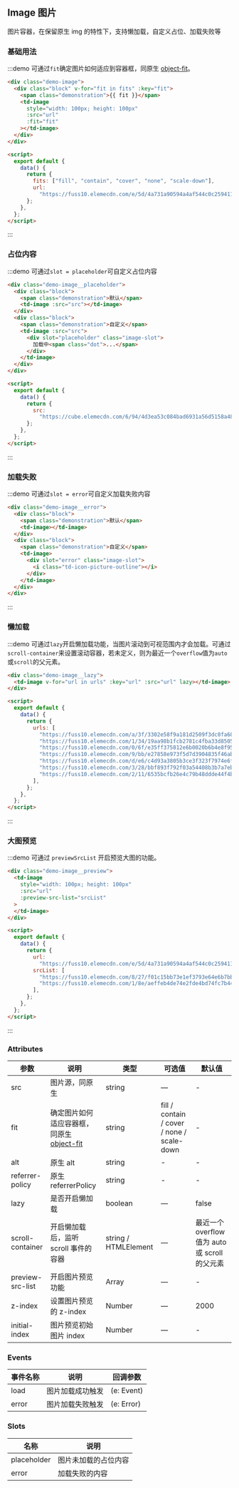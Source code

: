 ## Image 图片

图片容器，在保留原生 img 的特性下，支持懒加载，自定义占位、加载失败等

### 基础用法

:::demo 可通过`fit`确定图片如何适应到容器框，同原生 [object-fit](https://developer.mozilla.org/en-US/docs/Web/CSS/object-fit)。

```html
<div class="demo-image">
  <div class="block" v-for="fit in fits" :key="fit">
    <span class="demonstration">{{ fit }}</span>
    <td-image
      style="width: 100px; height: 100px"
      :src="url"
      :fit="fit"
    ></td-image>
  </div>
</div>

<script>
  export default {
    data() {
      return {
        fits: ["fill", "contain", "cover", "none", "scale-down"],
        url:
          "https://fuss10.elemecdn.com/e/5d/4a731a90594a4af544c0c25941171jpeg.jpeg",
      };
    },
  };
</script>
```

:::

### 占位内容

:::demo 可通过`slot = placeholder`可自定义占位内容

```html
<div class="demo-image__placeholder">
  <div class="block">
    <span class="demonstration">默认</span>
    <td-image :src="src"></td-image>
  </div>
  <div class="block">
    <span class="demonstration">自定义</span>
    <td-image :src="src">
      <div slot="placeholder" class="image-slot">
        加载中<span class="dot">...</span>
      </div>
    </td-image>
  </div>
</div>

<script>
  export default {
    data() {
      return {
        src:
          "https://cube.elemecdn.com/6/94/4d3ea53c084bad6931a56d5158a48jpeg.jpeg",
      };
    },
  };
</script>
```

:::

### 加载失败

:::demo 可通过`slot = error`可自定义加载失败内容

```html
<div class="demo-image__error">
  <div class="block">
    <span class="demonstration">默认</span>
    <td-image></td-image>
  </div>
  <div class="block">
    <span class="demonstration">自定义</span>
    <td-image>
      <div slot="error" class="image-slot">
        <i class="td-icon-picture-outline"></i>
      </div>
    </td-image>
  </div>
</div>
```

:::

### 懒加载

:::demo 可通过`lazy`开启懒加载功能，当图片滚动到可视范围内才会加载。可通过`scroll-container`来设置滚动容器，若未定义，则为最近一个`overflow`值为`auto`或`scroll`的父元素。

```html
<div class="demo-image__lazy">
  <td-image v-for="url in urls" :key="url" :src="url" lazy></td-image>
</div>

<script>
  export default {
    data() {
      return {
        urls: [
          "https://fuss10.elemecdn.com/a/3f/3302e58f9a181d2509f3dc0fa68b0jpeg.jpeg",
          "https://fuss10.elemecdn.com/1/34/19aa98b1fcb2781c4fba33d850549jpeg.jpeg",
          "https://fuss10.elemecdn.com/0/6f/e35ff375812e6b0020b6b4e8f9583jpeg.jpeg",
          "https://fuss10.elemecdn.com/9/bb/e27858e973f5d7d3904835f46abbdjpeg.jpeg",
          "https://fuss10.elemecdn.com/d/e6/c4d93a3805b3ce3f323f7974e6f78jpeg.jpeg",
          "https://fuss10.elemecdn.com/3/28/bbf893f792f03a54408b3b7a7ebf0jpeg.jpeg",
          "https://fuss10.elemecdn.com/2/11/6535bcfb26e4c79b48ddde44f4b6fjpeg.jpeg",
        ],
      };
    },
  };
</script>
```

:::

### 大图预览

:::demo 可通过 `previewSrcList` 开启预览大图的功能。

```html
<div class="demo-image__preview">
  <td-image
    style="width: 100px; height: 100px"
    :src="url"
    :preview-src-list="srcList"
  >
  </td-image>
</div>

<script>
  export default {
    data() {
      return {
        url:
          "https://fuss10.elemecdn.com/e/5d/4a731a90594a4af544c0c25941171jpeg.jpeg",
        srcList: [
          "https://fuss10.elemecdn.com/8/27/f01c15bb73e1ef3793e64e6b7bbccjpeg.jpeg",
          "https://fuss10.elemecdn.com/1/8e/aeffeb4de74e2fde4bd74fc7b4486jpeg.jpeg",
        ],
      };
    },
  };
</script>
```

:::

### Attributes

| 参数             | 说明                                                                                                     | 类型                 | 可选值                                     | 默认值                                         |
| ---------------- | -------------------------------------------------------------------------------------------------------- | -------------------- | ------------------------------------------ | ---------------------------------------------- |
| src              | 图片源，同原生                                                                                           | string               | —                                          | -                                              |
| fit              | 确定图片如何适应容器框，同原生 [object-fit](https://developer.mozilla.org/en-US/docs/Web/CSS/object-fit) | string               | fill / contain / cover / none / scale-down | -                                              |
| alt              | 原生 alt                                                                                                 | string               | -                                          | -                                              |
| referrer-policy  | 原生 referrerPolicy                                                                                      | string               | -                                          | -                                              |
| lazy             | 是否开启懒加载                                                                                           | boolean              | —                                          | false                                          |
| scroll-container | 开启懒加载后，监听 scroll 事件的容器                                                                     | string / HTMLElement | —                                          | 最近一个 overflow 值为 auto 或 scroll 的父元素 |
| preview-src-list | 开启图片预览功能                                                                                         | Array                | —                                          | -                                              |
| z-index          | 设置图片预览的 z-index                                                                                   | Number               | —                                          | 2000                                           |
| initial-index    | 图片预览初始图片 index                                                                                   | Number               | —                                          | -                                              |

### Events

| 事件名称 | 说明             | 回调参数   |
| -------- | ---------------- | ---------- |
| load     | 图片加载成功触发 | (e: Event) |
| error    | 图片加载失败触发 | (e: Error) |

### Slots

| 名称        | 说明                 |
| ----------- | -------------------- |
| placeholder | 图片未加载的占位内容 |
| error       | 加载失败的内容       |
